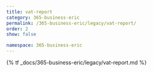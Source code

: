 ```yaml
---
title: vat-report
category: 365-business-eric
permalink: /365-business-eric/legacy/vat-report/
order: 2
show: false

namespace: 365-business-eric
---
```


{% tf _docs/365-business-eric/legacy/vat-report.md %}